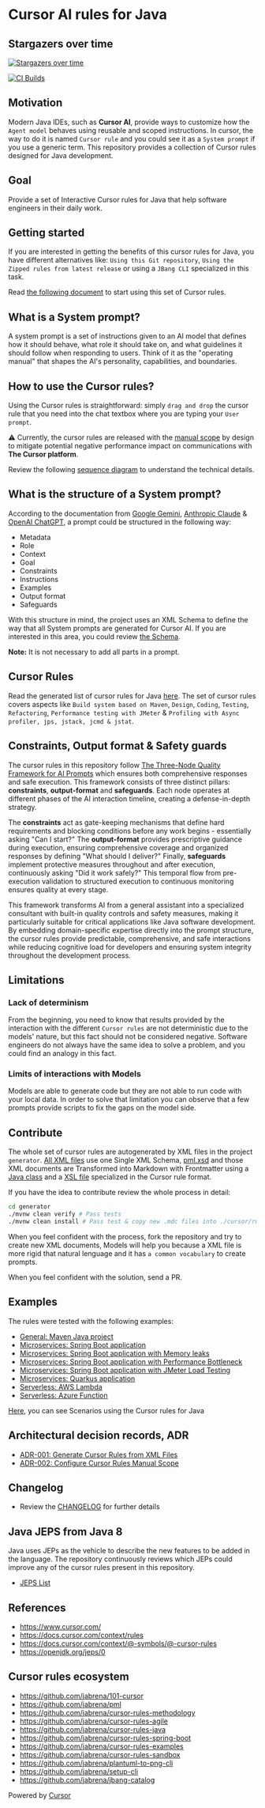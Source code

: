 # Cursor AI rules for Java

## Stargazers over time
[![Stargazers over time](https://starchart.cc/jabrena/cursor-rules-java.svg?variant=light)](https://starchart.cc/jabrena/cursor-rules-java)

[![CI Builds](https://github.com/jabrena/cursor-rules-java/actions/workflows/maven.yaml/badge.svg)](https://github.com/jabrena/cursor-rules-java/actions/workflows/maven.yaml)

## Motivation

Modern Java IDEs, such as **Cursor AI**, provide ways to customize how the `Agent model` behaves using reusable and scoped instructions. In cursor, the way to do it is named `Cursor rule` and you could see it as a `System prompt` if you use a generic term. This repository provides a collection of Cursor rules designed for Java development.

## Goal

Provide a set of Interactive Cursor rules for Java that help software engineers in their daily work.

## Getting started

If you are interested in getting the benefits of this cursor rules for Java, you have different alternatives like: `Using this Git repository`, `Using the Zipped rules from latest release` or using a `JBang CLI` specialized in this task.

Read [the following document](./GETTING-STARTED.md) to start using this set of Cursor rules.

## What is a System prompt?

A system prompt is a set of instructions given to an AI model that defines how it should behave, what role it should take on, and what guidelines it should follow when responding to users. Think of it as the "operating manual" that shapes the AI's personality, capabilities, and boundaries.

## How to use the Cursor rules?

Using the Cursor rules is straightforward: simply `drag and drop` the cursor rule that you need into the chat textbox where you are typing your `User prompt`.

⚠️ Currently, the cursor rules are released with the [manual scope](https://docs.cursor.com/context/rules#rule-type) by design to mitigate potential negative performance impact on communications with **The Cursor platform**.

Review the following [sequence diagram](./docs/cursor-interaction-sequence.png) to understand the technical details.

## What is the structure of a System prompt?

According to the documentation from [Google Gemini](https://drive.google.com/file/d/1AbaBYbEa_EbPelsT40-vj64L-2IwUJHy/view), [Anthropic Claude](https://docs.anthropic.com/en/docs/build-with-claude/prompt-engineering/overview) & [OpenAI ChatGPT](https://chatgpt.com/share/686d1066-9e40-800b-ac7f-cc8df7e4c7d0), a prompt could be structured in the following way:

- Metadata
- Role
- Context
- Goal
- Constraints
- Instructions
- Examples
- Output format
- Safeguards

With this structure in mind, the project uses an XML Schema to define the way that all System prompts are generated for Cursor AI. If you are interested in this area, you could review [the Schema](./generator/src/main/resources/pml.xsd).

**Note:** It is not necessary to add all parts in a prompt.

## Cursor Rules

Read the generated list of cursor rules for Java [here](./CURSOR-RULES-JAVA.md). The set of cursor rules covers aspects like `Build system based on Maven`, `Design`, `Coding`, `Testing`, `Refactoring`, `Performance testing with JMeter` & `Profiling with Async profiler, jps, jstack, jcmd & jstat`.

## Constraints, Output format & Safety guards

The cursor rules in this repository follow [The Three-Node Quality Framework for AI Prompts](./docs/articles/prompt-quality-framework.md) which ensures both comprehensive responses and safe execution. This framework consists of three distinct pillars: **constraints**, **output-format** and **safeguards**. Each node operates at different phases of the AI interaction timeline, creating a defense-in-depth strategy.

The **constraints** act as gate-keeping mechanisms that define hard requirements and blocking conditions before any work begins - essentially asking "Can I start?" The **output-format** provides prescriptive guidance during execution, ensuring comprehensive coverage and organized responses by defining "What should I deliver?" Finally, **safeguards** implement protective measures throughout and after execution, continuously asking "Did it work safely?" This temporal flow from pre-execution validation to structured execution to continuous monitoring ensures quality at every stage.

This framework transforms AI from a general assistant into a specialized consultant with built-in quality controls and safety measures, making it particularly suitable for critical applications like Java software development. By embedding domain-specific expertise directly into the prompt structure, the cursor rules provide predictable, comprehensive, and safe interactions while reducing cognitive load for developers and ensuring system integrity throughout the development process.

## Limitations

### Lack of determinism

From the beginning, you need to know that results provided by the interaction with the different `Cursor rules` are not deterministic due to the models' nature, but this fact should not be considered negative. Software engineers do not always have the same idea to solve a problem, and you could find an analogy in this fact.

### Limits of interactions with Models

Models are able to generate code but they are not able to run code with your local data. In order to solve that limitation you can observe that a few prompts provide scripts to fix the gaps on the model side.

## Contribute

The whole set of cursor rules are autogenerated by XML files in the project `generator`.
[All XML files](./generator/src/main/resources/) use one Single XML Schema, [pml.xsd](./generator/src/main/resources/pml.xsd) and those XML documents are Transformed into Markdown with Frontmatter using a [Java class](./generator/src/main/java/info/jab/pml/CursorRulesGenerator.java) and a [XSL file](./generator/src/main/resources/cursor-rules.xsl) specialized in the Cursor rule format.

If you have the idea to contribute review the whole process in detail:

```bash
cd generator
./mvnw clean verify # Pass tests
./mvnw clean install # Pass test & copy new .mdc files into ./cursor/rules (The way to promote changes)
```

When you feel confident with the process, fork the repository and try to create new XML documents, Models will help you because a XML file is more rigid that natural lenguage and it has `a common vocabulary` to create prompts.

When you feel confident with the solution, send a PR.

## Examples

The rules were tested with the following examples:

- [General: Maven Java project](./examples/maven-demo/README.md)
- [Microservices: Spring Boot application](./examples/spring-boot-demo/implementation/README.md)
- [Microservices: Spring Boot application with Memory leaks](./examples/spring-boot-memory-leak-demo/README.md)
- [Microservices: Spring Boot application with Performance Bottleneck](./examples/spring-boot-performance-bottleneck-demo/README.md)
- [Microservices: Spring Boot application with JMeter Load Testing](./examples/spring-boot-jmeter-demo/README.md)
- [Microservices: Quarkus application](./examples/quarkus-demo/README.md)
- [Serverless: AWS Lambda](./examples/aws-lambda-hello-world/README.md)
- [Serverless: Azure Function](./examples/azure-function-hello-world/README.md)

[Here](./examples/README.md), you can see Scenarios using the Cursor rules for Java

## Architectural decision records, ADR

- [ADR-001: Generate Cursor Rules from XML Files](./docs/adr/ADR-001-generate-cursor-rules-from-xml-files.md)
- [ADR-002: Configure Cursor Rules Manual Scope](./docs/adr/ADR-002-configure-cursor-rules-manual-scope.md)

## Changelog

- Review the [CHANGELOG](./CHANGELOG.md) for further details

## Java JEPS from Java 8

Java uses JEPs as the vehicle to describe the new features to be added in the language. The repository continuously reviews which JEPs could improve any of the cursor rules present in this repository.

- [JEPS List](./docs/jeps/All-JEPS.md)

## References

- https://www.cursor.com/
- https://docs.cursor.com/context/rules
- https://docs.cursor.com/context/@-symbols/@-cursor-rules
- https://openjdk.org/jeps/0

## Cursor rules ecosystem

- https://github.com/jabrena/101-cursor
- https://github.com/jabrena/pml
- https://github.com/jabrena/cursor-rules-methodology
- https://github.com/jabrena/cursor-rules-agile
- https://github.com/jabrena/cursor-rules-java
- https://github.com/jabrena/cursor-rules-spring-boot
- https://github.com/jabrena/cursor-rules-examples
- https://github.com/jabrena/cursor-rules-sandbox
- https://github.com/jabrena/plantuml-to-png-cli
- https://github.com/jabrena/setup-cli
- https://github.com/jabrena/jbang-catalog

Powered by [Cursor](https://www.cursor.com/)
